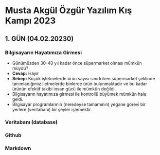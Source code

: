 # Musta Akgül Özgür Yazılım Kış Kampı 2023

## 1. GÜN (04.02.20230)

### Bilgisayarın Hayatımıza Girmesi

- Günümüzden 30-40 yıl kadar önce süpermarket olması mümkün müydü?
- **Cevap:** Hayır
- **Sebep:** Küçük işletmelerde ürün sayısı sınırlı iken süpermarket şeklinde tanımladığımız iletmelerde binlerce ürün bulunmaktadır ve bu kadar ürünün efektif takibi insan gücü ile mümkün değildi.
- Bilgisayarın hayatımıza girmesi ile kontrollü büyümek mümkün hale geldi.
- Bilgisayar programlarının (neredeyse tamamının) yegane görevi bir yerlere (veritabanı) bir şeyler işlemektir.

### Veritabanı (database)
### Github
### Markdown
